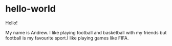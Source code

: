 # hello-world
Hello!

My name is Andrew. I like playing football and basketball with my friends but football is my favourite sport.I like playing games like FIFA.
